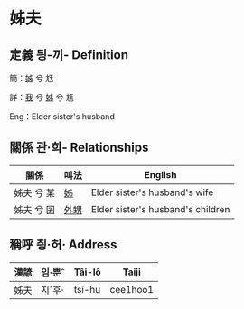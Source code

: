 # 姊夫
## 定義 딍-끼- Definition
簡：[姊](member5.md) 兮 尪

詳：[我](member1.md) 兮 [姊](member5.md) 兮 尪

Eng：Elder sister's husband

## 關係 관·희- Relationships

關係 | 叫法 | English
--- | --- | --- 
姊夫 兮 某 | [姊](member5.md) | Elder sister's husband's wife
姊夫 兮 囝 | [外甥](member25.md) | Elder sister's husband's children


## 稱呼 칑·허· Address

漢諺 | 임·뿐ˆ | Tâi-lô | Taiji
--- | --- | --- | --- 
姊夫 | 지ˊ후· | tsí-hu | cee1hoo1 
